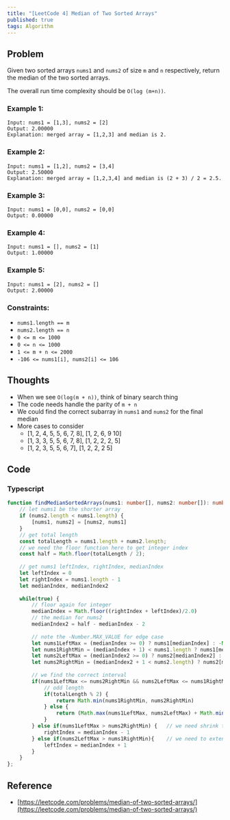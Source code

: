 ```yaml
---
title: "[LeetCode 4] Median of Two Sorted Arrays"
published: true
tags: Algorithm
---
```


## Problem

Given two sorted arrays `nums1` and `nums2` of size `m` and `n` respectively, return the median of the two sorted arrays.

The overall run time complexity should be `O(log (m+n))`.

### Example 1:

```
Input: nums1 = [1,3], nums2 = [2]
Output: 2.00000
Explanation: merged array = [1,2,3] and median is 2.
```

### Example 2:

```
Input: nums1 = [1,2], nums2 = [3,4]
Output: 2.50000
Explanation: merged array = [1,2,3,4] and median is (2 + 3) / 2 = 2.5.
```

### Example 3:

```
Input: nums1 = [0,0], nums2 = [0,0]
Output: 0.00000
```

### Example 4:

```
Input: nums1 = [], nums2 = [1]
Output: 1.00000
```

### Example 5:

```
Input: nums1 = [2], nums2 = []
Output: 2.00000
```
 
### Constraints:

- `nums1.length == m`
- `nums2.length == n`
- `0 <= m <= 1000`
- `0 <= n <= 1000`
- `1 <= m + n <= 2000`
- `-106 <= nums1[i], nums2[i] <= 106`

## Thoughts

- When we see `O(log(m + n))`, think of binary search thing
- The code needs handle the parity of `m + n`
- We could find the correct subarray in `nums1` and `nums2` for the final median
- More cases to consider
  - [1, 2, 4, 5, 5, 6, 7, 8], [1, 2, 6, 9 10]
  - [1, 3, 3, 5, 5, 6, 7, 8], [1, 2, 2, 2, 5]
  - [1, 2, 3, 5, 5, 6, 7], [1, 2, 2, 2 5]

## Code

### Typescript

```typescript
function findMedianSortedArrays(nums1: number[], nums2: number[]): number {
    // let nums1 be the shorter array
    if (nums2.length < nums1.length) {
        [nums1, nums2] = [nums2, nums1]
    }
    // get total length
    const totalLength = nums1.length + nums2.length;
    // we need the floor function here to get integer index
    const half = Math.floor(totalLength / 2);
    
    // get nums1 leftIndex, rightIndex, medianIndex
    let leftIndex = 0
    let rightIndex = nums1.length - 1
    let medianIndex, medianIndex2
    
    while(true) {
        // floor again for integer
        medianIndex = Math.floor((rightIndex + leftIndex)/2.0)
        // the median for nums2
        medianIndex2 = half - medianIndex - 2
        
        // note the -Number.MAX_VALUE for edge case
        let nums1LeftMax = (medianIndex >= 0) ? nums1[medianIndex] : -Number.MAX_VALUE;
        let nums1RightMin = (medianIndex + 1) < nums1.length ? nums1[medianIndex + 1] : Number.MAX_VALUE;
        let nums2LeftMax = (medianIndex2 >= 0) ? nums2[medianIndex2] : -Number.MAX_VALUE;
        let nums2RightMin = (medianIndex2 + 1 < nums2.length) ? nums2[medianIndex2 + 1] : Number.MAX_VALUE;
        
        // we find the correct interval
        if(nums1LeftMax <= nums2RightMin && nums2LeftMax <= nums1RightMin) {
            // odd length
            if(totalLength % 2) {
                return Math.min(nums1RightMin, nums2RightMin)
            } else {
                return (Math.max(nums1LeftMax, nums2LeftMax) + Math.min(nums1RightMin, nums2RightMin)) / 2
            }
        } else if(nums1LeftMax > nums2RightMin) {   // we need shrink the subarray
            rightIndex = medianIndex - 1
        } else if(nums2LeftMax > nums1RightMin){    // we need to extend the subarray
            leftIndex = medianIndex + 1
        }
    }
};
```

## Reference

- [https://leetcode.com/problems/median-of-two-sorted-arrays/](https://leetcode.com/problems/median-of-two-sorted-arrays/)